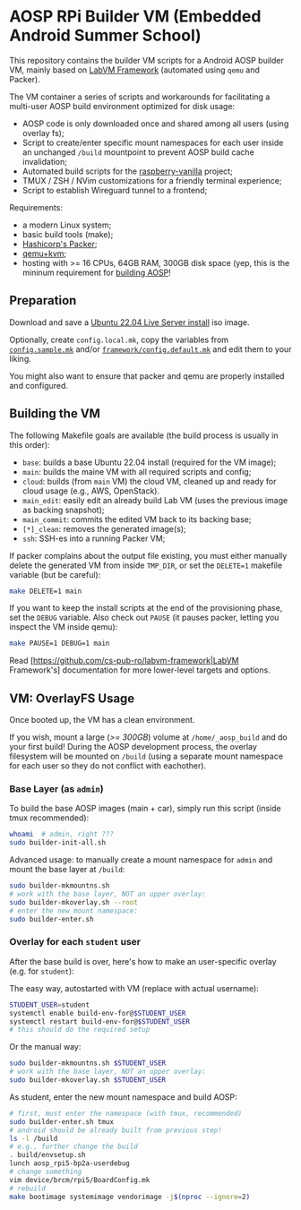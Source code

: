 # AOSP RPi Builder VM (Embedded Android Summer School)

This repository contains the builder VM scripts for a Android AOSP builder VM, 
mainly based on [LabVM Framework](https://github.com/cs-pub-ro/labvm-framework)
(automated using `qemu` and Packer).

The VM container a series of scripts and workarounds for facilitating
a multi-user AOSP build environment optimized for disk usage:

 * AOSP code is only downloaded once and shared among all users (using overlay fs);
 * Script to create/enter specific mount namespaces for each user inside
   an unchanged `/build` mountpoint to prevent AOSP build cache invalidation;
 * Automated build scripts for the [raspberry-vanilla](https://github.com/raspberry-vanilla/android_local_manifest) project;
 * TMUX / ZSH / NVim customizations for a friendly terminal experience;
 * Script to establish Wireguard tunnel to a frontend;

Requirements:
 - a modern Linux system;
 - basic build tools (make);
 - [Hashicorp's Packer](https://packer.io/);
 - [qemu+kvm](https://qemu.org/);
 - hosting with >= 16 CPUs, 64GB RAM, 300GB disk space (yep, this is the
   mininum requirement for [building AOSP]()!

## Preparation

Download and save a [Ubuntu 22.04 Live Server
install](http://cdimage.ubuntu.com/releases/22.04.1/release/) iso image.

Optionally, create `config.local.mk`, copy the variables from
[`config.sample.mk`](https://github.com/cs-pub-ro/AOSP-RPI-builder/blob/master/config.sample.mk) and/or [`framework/config.default.mk`](https://github.com/cs-pub-ro/labvm-framework/blob/master/config.default.mk)
and edit them to your liking.

You might also want to ensure that packer and qemu are properly installed and
configured.

## Building the VM

The following Makefile goals are available (the build process is usually in this
order):

- `base`: builds a base Ubuntu 22.04 install (required for the VM image);
- `main`: builds the maine VM with all required scripts and config;
- `cloud`: builds (from `main` VM) the cloud VM, cleaned up and ready
  for cloud usage (e.g., AWS, OpenStack).
- `main_edit`: easily edit an already build Lab VM (uses the previous
  image as backing snapshot);
- `main_commit`: commits the edited VM back to its backing base;
- `[*]_clean`: removes the generated image(s);
- `ssh`: SSH-es into a running Packer VM;

If packer complains about the output file existing, you must either manually
delete the generated VM from inside `TMP_DIR`, or set the `DELETE=1` makefile
variable (but be careful):
```sh
make DELETE=1 main
```

If you want to keep the install scripts at the end of the provisioning phase,
set the `DEBUG` variable. Also check out `PAUSE` (it pauses packer,
letting you inspect the VM inside qemu):
```sh
make PAUSE=1 DEBUG=1 main
```

Read [https://github.com/cs-pub-ro/labvm-framework|LabVM Framework's]
documentation for more lower-level targets and options.

## VM: OverlayFS Usage

Once booted up, the VM has a clean environment.

If you wish, mount a large (_>= 300GB_) volume at `/home/_aosp_build` and do
your first build! During the AOSP development process, the overlay filesystem
will be mounted on `/build` (using a separate mount namespace for each user so
they do not conflict with eachother).

### Base Layer (as `admin`)

To build the base AOSP images (main + car), simply run this script (inside tmux
recommended):
```sh
whoami  # admin, right ???
sudo builder-init-all.sh
```

Advanced usage: to manually create a mount namespace for `admin` and 
mount the base layer at `/build`:

```sh
sudo builder-mkmountns.sh
# work with the base layer, NOT an upper overlay:
sudo builder-mkoverlay.sh --root
# enter the new mount namespace:
sudo builder-enter.sh
```

### Overlay for each `student` user

After the base build is over, here's how to make an user-specific overlay
(e.g. for `student`):

The easy way, autostarted with VM (replace with actual username):
```sh
STUDENT_USER=student
systemctl enable build-env-for@$STUDENT_USER
systemctl restart build-env-for@$STUDENT_USER
# this should do the required setup
```

Or the manual way:
```sh
sudo builder-mkmountns.sh $STUDENT_USER
# work with the base layer, NOT an upper overlay:
sudo builder-mkoverlay.sh $STUDENT_USER
```

As student, enter the new mount namespace and build AOSP:
```sh
# first, must enter the namespace (with tmux, recommended)
sudo builder-enter.sh tmux
# android should be already built from previous step!
ls -l /build
# e.g., further change the build
. build/envsetup.sh
lunch aosp_rpi5-bp2a-userdebug
# change something
vim device/brcm/rpi5/BoardConfig.mk
# rebuild
make bootimage systemimage vendorimage -j$(nproc --ignore=2)
```

